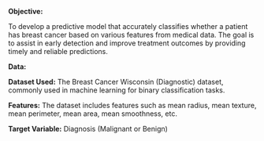 
**Objective:**

To develop a predictive model that accurately classifies whether a patient has breast cancer based on various features from medical data. The goal is to assist in early detection and improve treatment outcomes by providing timely and reliable predictions.

**Data:**

**Dataset Used:** The Breast Cancer Wisconsin (Diagnostic) dataset, commonly used in machine learning for binary classification tasks.

**Features:** The dataset includes features such as mean radius, mean texture, mean perimeter, mean area, mean smoothness, etc.

**Target Variable:** Diagnosis (Malignant or Benign)

